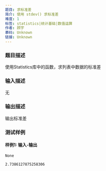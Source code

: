 ```yaml
---
题目: 求标准差
简介: 使用 stdev() 求标准差
难度: 1
标签: statistics|统计基础|数值运算
作者: 顾宇
慕码: Unknown
链接: Unknown
---
```


### 题目描述

使用Statistics库中的函数，求列表中数据的标准差

### 输入描述

无

### 输出描述

输出标准差

### 测试样例

#### 样例1: 输入-输出

```
None
```

```
2.7386127875258306
```

